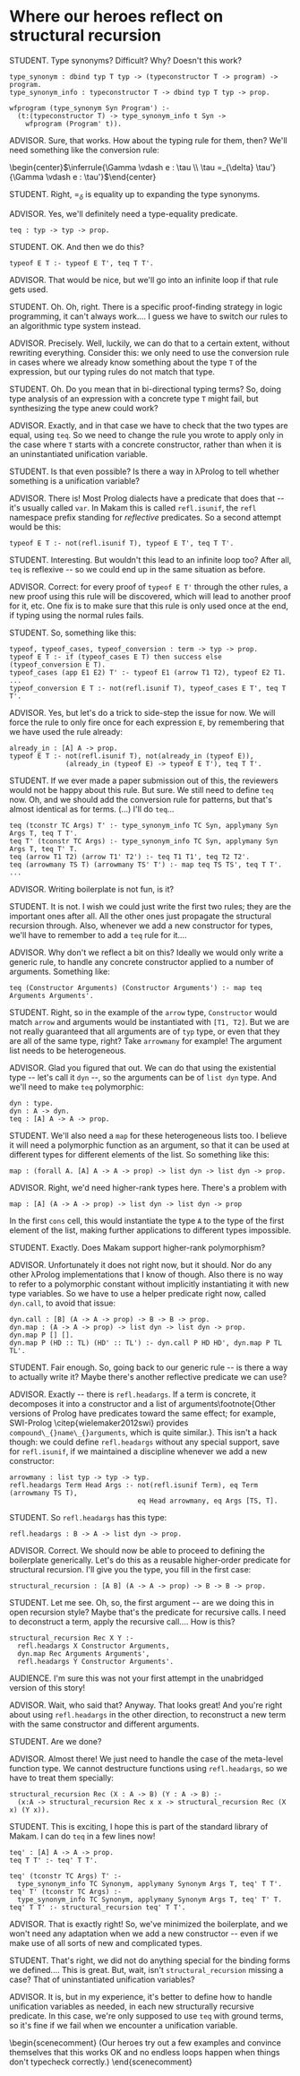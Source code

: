 # Where our heroes reflect on structural recursion

<!--
```makam
%use "04-ml-subset".
```
-->

STUDENT. Type synonyms? Difficult? Why? Doesn't this work?

```makam
type_synonym : dbind typ T typ -> (typeconstructor T -> program) -> program.
type_synonym_info : typeconstructor T -> dbind typ T typ -> prop.

wfprogram (type_synonym Syn Program') :-
  (t:(typeconstructor T) -> type_synonym_info t Syn ->
    wfprogram (Program' t)).
```

ADVISOR. Sure, that works. How about the typing rule for them, then? We'll need
something like the conversion rule:

\begin{center}$\inferrule{\Gamma \vdash e : \tau \\ \tau =_{\delta} \tau'}{\Gamma \vdash e : \tau'}$\end{center}

STUDENT. Right, $=_{\delta}$ is equality up to expanding the type synonyms.

ADVISOR. Yes, we'll definitely need a type-equality predicate.

```makam
teq : typ -> typ -> prop.
```

STUDENT. OK. And then we do this?

```
typeof E T :- typeof E T', teq T T'.
```

ADVISOR. That would be nice, but we'll go into an infinite loop if that rule gets
used.

STUDENT. Oh. Oh, right. There is a specific proof-finding strategy in logic programming,
it can't always work.... I guess we have to switch our rules to an algorithmic type system
instead.

ADVISOR. Precisely. Well, luckily, we can do that to a certain extent, without rewriting everything. Consider this: we only need to use the conversion rule in cases where we
already know something about the type `T` of the expression, but our typing rules do not
match that type.

STUDENT. Oh. Do you mean that in bi-directional typing terms? So, doing type analysis of
an expression with a concrete type `T` might fail, but synthesizing the type anew could work?

ADVISOR. Exactly, and in that case we have to check that the two types are equal, using `teq`.
So we need to change the rule you wrote to apply only in the case where `T` starts with a
concrete constructor, rather than when it is an uninstantiated unification variable.

STUDENT. Is that even possible? Is there a way in λProlog to tell whether something is a unification variable?

ADVISOR. There is! Most Prolog dialects have a predicate that does that -- it's usually
called `var`. In Makam this is called `refl.isunif`, the `refl` namespace prefix standing for
*reflective* predicates. So a second attempt would be this:

```
typeof E T :- not(refl.isunif T), typeof E T', teq T T'.
```

STUDENT. Interesting. But wouldn't this lead to an infinite loop too? After all, `teq` is reflexive -- so we could end up in the same situation as before.

ADVISOR. Correct: for every proof of `typeof E T'` through the other rules, a new proof
using this rule will be discovered, which will lead to another proof for it, etc. One fix
is to make sure that this rule is only used once at the end, if typing using the normal
rules fails.

STUDENT. So, something like this:

```
typeof, typeof_cases, typeof_conversion : term -> typ -> prop.
typeof E T :- if (typeof_cases E T) then success else (typeof_conversion E T).
typeof_cases (app E1 E2) T' :- typeof E1 (arrow T1 T2), typeof E2 T1.
...
typeof_conversion E T :- not(refl.isunif T), typeof_cases E T', teq T T'.
```

ADVISOR. Yes, but let's do a trick to side-step the issue for now. We will force the rule
to only fire once for each expression `E`, by remembering that we have used the rule
already:

```makam
already_in : [A] A -> prop.
typeof E T :- not(refl.isunif T), not(already_in (typeof E)),
              (already_in (typeof E) -> typeof E T'), teq T T'.
```

STUDENT. If we ever made a paper submission out of this, the reviewers would not be happy
about this rule. But sure. We still need to define `teq` now. Oh, and we should add the
conversion rule for patterns, but that's almost identical as for terms. (...) I'll do `teq`...

<!--
```makam
typeof (P : patt A B) S' S T :-
  not(refl.isunif T),
  not(already_in (typeof P)),
  (already_in (typeof P) -> typeof P S' S T'),
  teq T T'.
```
-->

```
teq (tconstr TC Args) T' :- type_synonym_info TC Syn, applymany Syn Args T, teq T T'.
teq T' (tconstr TC Args) :- type_synonym_info TC Syn, applymany Syn Args T, teq T' T.
teq (arrow T1 T2) (arrow T1' T2') :- teq T1 T1', teq T2 T2'.
teq (arrowmany TS T) (arrowmany TS' T') :- map teq TS TS', teq T T'.
...
```

ADVISOR. Writing boilerplate is not fun, is it?

STUDENT. It is not. I wish we could just write the first two rules; they are the important
ones after all. All the other ones just propagate the structural recursion through. Also,
whenever we add a new constructor for types, we'll have to remember to add a `teq` rule
for it....

ADVISOR. Why don't we reflect a bit on this? Ideally we would only write a generic rule,
to handle any concrete constructor applied to a number of arguments. Something like:

```
teq (Constructor Arguments) (Constructor Arguments') :- map teq Arguments Arguments'.
```

STUDENT. Right, so in the example of the `arrow` type, `Constructor` would match `arrow` and arguments would be instantiated with `[T1, T2]`. But we are not really guaranteed that all arguments are of `typ` type, or even that they are all of the same type, right? Take `arrowmany` for example! The argument list needs to be heterogeneous.

ADVISOR. Glad you figured that out. We can do that using the existential type -- let's call it `dyn` --, so the arguments can be of `list dyn` type. And we'll need to make `teq` polymorphic:

```
dyn : type.
dyn : A -> dyn.
teq : [A] A -> A -> prop.
```

STUDENT. We'll also need a `map` for these heterogeneous lists too. I believe it will need a polymorphic function as an argument, so that it can be used at different types for different elements of the list. So something like this:

```
map : (forall A. [A] A -> A -> prop) -> list dyn -> list dyn -> prop.
```

ADVISOR. Right, we'd need higher-rank types here. There's a problem with
```
map : [A] (A -> A -> prop) -> list dyn -> list dyn -> prop
```
In the first `cons` cell, this would instantiate the type `A` to the type of the first
element of the list, making further applications to different types impossible.

STUDENT. Exactly. Does Makam support higher-rank polymorphism?

ADVISOR. Unfortunately it does not right now, but it should. Nor do any other λProlog implementations that I know of though. Also there is no way to refer to a polymorphic constant without implicitly instantiating it with new type variables. So we have to use a helper predicate right now, called `dyn.call`, to avoid that issue:

```
dyn.call : [B] (A -> A -> prop) -> B -> B -> prop.
dyn.map : (A -> A -> prop) -> list dyn -> list dyn -> prop.
dyn.map P [] [].
dyn.map P (HD :: TL) (HD' :: TL') :- dyn.call P HD HD', dyn.map P TL TL'.
```

STUDENT. Fair enough. So, going back to our generic rule -- is there a way to actually write it? Maybe there's another reflective predicate we can use?

ADVISOR. Exactly -- there is `refl.headargs`. If a term is concrete, it decomposes it into a constructor and a list of arguments\footnote{Other versions of Prolog have predicates toward the same effect; for example, SWI-Prolog \citep{wielemaker2012swi} provides `compound\_{}name\_{}arguments`, which is quite similar.}. This isn't a hack though: we could define `refl.headargs` without any special support, save for `refl.isunif`, if we maintained a discipline whenever we add a new constructor:
```
arrowmany : list typ -> typ -> typ.
refl.headargs Term Head Args :- not(refl.isunif Term), eq Term (arrowmany TS T),
                                eq Head arrowmany, eq Args [TS, T].
```

STUDENT. So `refl.headargs` has this type:
```
refl.headargs : B -> A -> list dyn -> prop.
```

ADVISOR. Correct. We should now be able to proceed to defining the boilerplate generically. Let's do this as a reusable higher-order predicate for structural recursion. I'll give you the type, you fill in the first case:

```makam
structural_recursion : [A B] (A -> A -> prop) -> B -> B -> prop.
```

STUDENT. Let me see. Oh, so, the first argument -- are we doing this in open recursion style? Maybe that's the predicate for recursive calls. I need to deconstruct a term, apply the recursive call.... How is this?

```makam
structural_recursion Rec X Y :-
  refl.headargs X Constructor Arguments,
  dyn.map Rec Arguments Arguments',
  refl.headargs Y Constructor Arguments'.
```

AUDIENCE. I'm sure this was not your first attempt in the unabridged version of this story!

ADVISOR. Wait, who said that? Anyway. That looks great! And you're right about using `refl.headargs` in the other direction, to reconstruct a new term with the same constructor and different arguments.

STUDENT. Are we done?

ADVISOR. Almost there! We just need to handle the case of the meta-level function type. We cannot destructure functions using `refl.headargs`, so we have to treat them specially:

```makam
structural_recursion Rec (X : A -> B) (Y : A -> B) :-
  (x:A -> structural_recursion Rec x x -> structural_recursion Rec (X x) (Y x)).
```

STUDENT. This is exciting, I hope this is part of the standard library of Makam. I can do `teq` in a few lines now!

```makam
teq' : [A] A -> A -> prop.
teq T T' :- teq' T T'.

teq' (tconstr TC Args) T' :-
  type_synonym_info TC Synonym, applymany Synonym Args T, teq' T T'.
teq' T' (tconstr TC Args) :-
  type_synonym_info TC Synonym, applymany Synonym Args T, teq' T' T.
teq' T T' :- structural_recursion teq' T T'.
```

ADVISOR. That is exactly right! So, we've minimized the boilerplate, and we won't need any
adaptation when we add a new constructor -- even if we make use of all sorts of new and complicated types.

STUDENT. That's right, we did not do anything special for the binding forms we defined.... This is great. But, wait, isn't `structural_recursion` missing a case? That of uninstantiated unification variables?

ADVISOR. It is, but in my experience, it's better to define how to handle unification variables as needed, in each new structurally recursive predicate. In this case, we're only supposed to use `teq` with ground terms, so it's fine if we fail when we encounter a unification variable.

\begin{scenecomment}
(Our heroes try out a few examples and convince themselves that this works OK and no endless loops happen when things don't typecheck correctly.)
\end{scenecomment}

<!--
Let us try out an example:

```makam
wfprogram (
  (type_synonym (dbindnext (fun a => dbindbase (product [a, a])))
  (fun bintuple => 
  
  main (lam (tconstr bintuple [product [nat, nat]])
            (fun x => 
    case_or_else x
    (patt_tuple [patt_tuple [patt_wild, patt_wild], patt_tuple [patt_wild, patt_wild]])
    (dbindbase (tuple []))
    (tuple [])
  ))
))) ?
>> Yes.
```

Let us make sure we do not diverge on type error:

```makam
wfprogram (
  (type_synonym (dbindnext (fun a => dbindbase (product [a, a])))
  (fun bintuple => 
  
  main (lam (tconstr bintuple [product [nat, nat]])
            (fun x => 
    case_or_else x
    (patt_tuple [patt_tuple [patt_wild], patt_tuple [patt_wild, patt_wild]])
    (dbindbase (tuple []))
    (tuple [])
  ))
))) ?
>> Impossible.
```
-->
